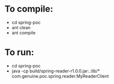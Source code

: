 # To compile:
* cd spring-poc
* ant clean
* ant compile

# To run:
* cd spring-poc
* java -cp build/spring-reader-r1.0.0.jar:.:lib/* com.genuine.poc.spring.reader.MyReaderClient

